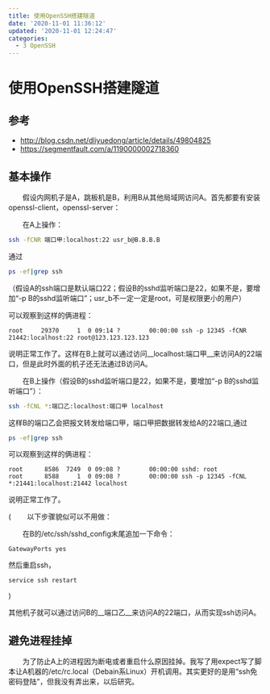 ```yaml
---
title: 使用OpenSSH搭建隧道
date: '2020-11-01 11:36:12'
updated: '2020-11-01 12:24:47'
categories:
  - 3 OpenSSH
---
```

# 使用OpenSSH搭建隧道

## 参考

- <http://blog.csdn.net/dliyuedong/article/details/49804825>
- <https://segmentfault.com/a/1190000002718360>


## 基本操作

　　假设内网机子是A，跳板机是B，利用B从其他局域网访问A。首先都要有安装openssl-client，openssl-server：

　　在A上操作：

```sh
ssh -fCNR 端口甲:localhost:22 usr_b@B.B.B.B
```
通过

```sh
ps -ef|grep ssh
```

（假设A的ssh端口是默认端口22；假设B的sshd监听端口是22，如果不是，要增加“-p B的sshd监听端口”；usr_b不一定一定是root，可是权限更小的用户）

可以观察到这样的俩进程：

```
root     29370     1  0 09:14 ?        00:00:00 ssh -p 12345 -fCNR 21442:localhost:22 root@123.123.123.123
```

说明正常工作了。这样在B上就可以通过访问__localhost:端口甲__来访问A的22端口，但是此时外面的机子还无法通过B访问A。

　　在B上操作（假设B的sshd监听端口是22，如果不是，要增加“-p B的sshd监听端口”）：

```sh
ssh -fCNL *:端口乙:localhost:端口甲 localhost
```

这样B的端口乙会把报文转发给端口甲，端口甲把数据转发给A的22端口,通过

```sh
ps -ef|grep ssh
```

可以观察到这样的俩进程：

```
root      8586  7249  0 09:08 ?        00:00:00 sshd: root
root      8588     1  0 09:08 ?        00:00:00 ssh -p 12345 -fCNL *:21441:localhost:21442 localhost
```

说明正常工作了。

(
　　以下步骤貌似可以不用做：

　　在B的/etc/ssh/sshd_config末尾追加一下命令：

```
GatewayPorts yes
```

然后重启ssh，

```sh
service ssh restart
```

)

其他机子就可以通过访问B的__端口乙__来访问A的22端口，从而实现ssh访问A。

## 避免进程挂掉

　　为了防止A上的进程因为断电或者重启什么原因挂掉。我写了用expect写了脚本让A机器的/etc/rc.local（Debain系Linux）开机调用。其实更好的是用“ssh免密码登陆”，但我没有弄出来，以后研究。
